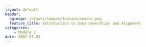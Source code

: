 ```yaml
---
layout: default
header:
  bgimage: /assets/images/feature/header.png
  feature_title: Introduction to Data Generation and Alignment
categories:
    - Module 2
date: 0002-01-01
---
```

